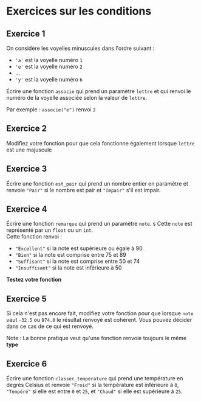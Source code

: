 # Exercices sur les conditions  

## Exercice 1  

On considère les voyelles minuscules dans l'ordre suivant :  
- `'a'` est la voyelle numéro `1`  
- `'e'` est la voyelle numéro `2`  
- ...  
- `'y'` est la voyelle numéro `6`  
  
Écrire une fonction `associe` qui prend un paramètre `lettre` et qui renvoi le numéro de la voyelle associée selon la valeur de `lettre`.  

Par exemple : `associe("e")` renvoi `2`

## Exercice 2  
Modifiez votre fonction pour que cela fonctionne également lorsque `lettre` est une majuscule  

## Exercice 3  
Écrire une fonction `est_pair` qui prend un nombre entier en paramètre et renvoie `"Pair"` si le nombre est pair et `"Impair"` s'il est impair.

## Exercice 4  
Écrire une fonction `remarque` qui prend un paramètre `note`.  s
Cette `note` est représenté par un `float` ou un `int`.   
Cette fonction renvoi :    
- `"Excellent"` si la note est supérieure ou égale à 90    
- `"Bien"` si la note est comprise entre 75 et 89  
- `"Suffisant"` si la note est comprise entre 50 et 74  
- `"Insuffisant"` si la note est inférieure à 50  

__Testez votre fonction__ 
 
## Exercice 5  
Si cela n'est pas encore fait, modifiez votre fonction pour que lorsque `note` vaut `-32.5` ou `974.0` le résultat renvoyé est cohérent. Vous pouvez décider dans ce cas de ce qui est renvoyé.  

Note : La bonne pratique veut qu'une fonction renvoie toujours le même __type__  

## Exercice 6  
Écrire une fonction `classer_temperature` qui prend une température en degrés Celsius et renvoie `"Froid"` si la température est inférieure à `0`, `"Tempéré"` si elle est entre `0` et `25`, et `"Chaud"` si elle est supérieure à `25`.


